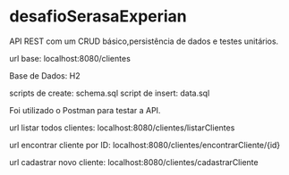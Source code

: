 # desafioSerasaExperian
API REST com um CRUD básico,persistência de dados e testes unitários.

url base: localhost:8080/clientes

Base de Dados: H2 

scripts de create: schema.sql
script de insert: data.sql

Foi utilizado o Postman para testar a API.

url listar todos clientes:  localhost:8080/clientes/listarClientes

url encontrar cliente por ID:  localhost:8080/clientes/encontrarCliente/{id}

url cadastrar novo cliente:  localhost:8080/clientes/cadastrarCliente
